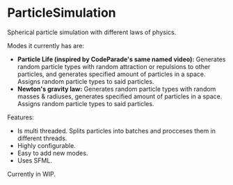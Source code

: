# ParticleSimulation
Spherical particle simulation with different laws of physics.

Modes it currently has are:
- **Particle Life (inspired by CodeParade's same named video):** Generates random particle types with random attraction or repulsions to other particles, and generates specified amount of particles in a space. Assigns random particle types to said particles.
- **Newton's gravity law:** Generates random particle types with random masses & radiuses, generates specified amount of particles in a space. Assigns random particle types to said particles.

Features:
- Is multi threaded. Splits particles into batches and procceses them in different threads.
- Highly configurable.
- Easy to add new modes.
- Uses SFML.

Currently in WIP.
